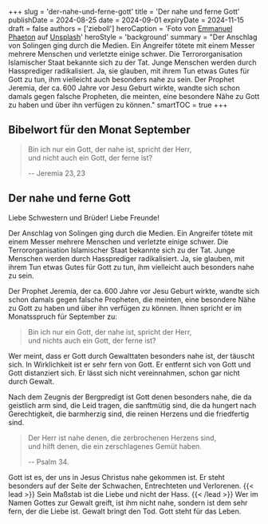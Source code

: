 +++
slug = 'der-nahe-und-ferne-gott'
title = 'Der nahe und ferne Gott'
publishDate = 2024-08-25 
date = 2024-09-01
expiryDate = 2024-11-15
draft = false
authors = ['zieboll']
heroCaption = 'Foto von [Emmanuel Phaeton](https://unsplash.com/de/@emmanuelphaeton) auf [Unsplash](https://unsplash.com/de/fotos/ich-liebe-scrabble-kacheln-auf-der-buchseite-ZFIkUxRTWHk)'
heroStyle = 'background'
summary = "Der Anschlag von Solingen ging durch die Medien. Ein Angreifer tötete mit einem Messer mehrere Menschen und verletzte einige schwer. Die Terrororganisation Islamischer Staat bekannte sich zu der Tat. Junge Menschen werden durch Hassprediger radikalisiert. Ja, sie glauben, mit ihrem Tun etwas Gutes für Gott zu tun, ihm vielleicht auch besonders nahe zu sein. Der Prophet Jeremia, der ca.&#8239;600 Jahre vor Jesu Geburt wirkte, wandte sich schon damals gegen falsche Propheten, die meinten, eine besondere Nähe zu Gott zu haben und über ihn verfügen zu können."
smartTOC = true
+++

## Bibelwort für den Monat September

> Bin ich nur ein Gott, der nahe ist, spricht der Herr,  
> und nicht auch ein Gott, der ferne ist?
>
> -- Jeremia 23,&#8239;23

## Der nahe und ferne Gott

Liebe Schwestern und Brüder! Liebe Freunde!

Der Anschlag von Solingen ging durch die Medien. Ein Angreifer tötete mit einem Messer
mehrere Menschen und verletzte einige schwer. Die Terrororganisation Islamischer Staat
bekannte sich zu der Tat. Junge Menschen werden durch Hassprediger radikalisiert. Ja, sie
glauben, mit ihrem Tun etwas Gutes für Gott zu tun, ihm vielleicht auch besonders nahe zu sein.

Der Prophet Jeremia, der ca.&#8239;600 Jahre vor Jesu Geburt wirkte, wandte sich schon
damals gegen falsche Propheten, die meinten, eine besondere Nähe zu Gott zu haben und
über ihn verfügen zu können. Ihnen spricht er im Monatsspruch für September zu: 
> Bin ich nur ein Gott, der nahe ist, spricht der Herr,  
> und nichts auch ein Gott, der ferne ist? 

Wer meint, dass er Gott durch Gewalttaten besonders nahe ist, der täuscht sich. In Wirklichkeit
ist er sehr fern von Gott. Er entfernt sich von Gott und Gott distanziert sich. Er lässt sich
nicht vereinnahmen, schon gar nicht durch Gewalt. 

Nach dem Zeugnis der Bergpredigt ist Gott denen besonders nahe, die da geistlich arm sind, die Leid tragen, 
die sanftmütig sind, die da hungert nach Gerechtigkeit, die barmherzig sind, die reinen Herzens und die friedfertig sind. 
> Der Herr ist nahe denen, die zerbrochenen Herzens sind,  
> und hilft denen, die ein zerschlagenes Gemüt haben.
> 
> -- Psalm 34. 

Gott ist es, der uns in Jesus Christus nahe gekommen ist. 
Er steht besonders auf der Seite der Schwachen, Entrechteten
und Verlorenen. 
{{< lead >}} Sein Maßstab ist die Liebe und nicht der Hass. {{< /lead >}} 
Wer im Namen Gottes zur
Gewalt greift, ist ihm nicht nahe, sondern ist dem sehr fern, der die Liebe ist. Gewalt bringt
den Tod. Gott steht für das Leben.